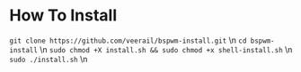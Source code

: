 # How To Install
`git clone https://github.com/veerail/bspwm-install.git` \n
`cd bspwm-install` \n
`sudo chmod +X install.sh && sudo chmod +x shell-install.sh` \n
`sudo ./install.sh` \n